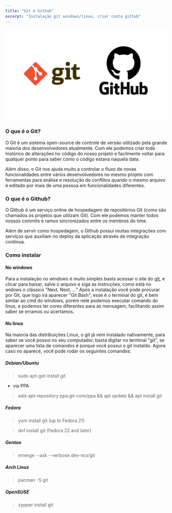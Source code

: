 ```yaml
---
title: "Git e Github"
excerpt: "Instalação git windows/linux, criar conta github"
---
```

![git](https://raw.githubusercontent.com/JSVale/jsvale/main/_posts/images/gitgithub.png)
### O que é o Git?

O Git é um sistema open-source de controle de versão utilizado pela grande maioria dos desenvolvedores atualmente. Com ele podemos criar todo histórico de alterações no código do nosso projeto e facilmente voltar para qualquer ponto para saber como o código estava naquela data.

Além disso, o Git nos ajuda muito a controlar o fluxo de novas funcionalidades entre vários desenvolvedores no mesmo projeto com ferramentas para análise e resolução de conflitos quando o mesmo arquivo é editado por mais de uma pessoa em funcionalidades diferentes.


### O que é o Github?

O Github é um serviço online de hospedagem de repositórios Git (como são chamados os projetos que utilizam Git). Com ele podemos manter todos nossos commits e ramos sincronizados entre os membros do time.

Além de servir como hospedagem, o Github possui muitas integrações com serviços que auxiliam no deploy da aplicação através de integração contínua.

### Como instalar

#### No windows

Para a instalação no windows é muito simples basta acessar o site do [git](https://git-scm.com/), e clicar para baixar, salve o arquivo e siga as instruções, como está no widows o clássico "Next, Next, ..."
Após a instalação você pode procurar por Git, que logo irá aparecer "Git Bash", esse é o terminal do git, é bem similar ao cmd do windows, porém nele podemos executar comando do linux, e podemos ter cores diferentes para as mensagem, facilitando assim saber se erramos ou acertamos.

#### No linux

Na maioria das distribuições Linux, o git já vem instalado nativamente, para saber se você possui no seu computador, basta digitar no terminal "git", se aparecer uma lista de comandos é porque você possui o git instaldo. Agora caso no aparece, você pode rodar os seguintes comandos:

##### Debian/Ubuntu
> sudo apt-get install git

- via PPA

> add-apt-repository ppa:git-core/ppa && apt update && apt install git

##### Fedora

> yum install git (up to Fedora 21)

> dnf install git (Fedora 22 and later)

##### Gentoo

> emerge --ask --verbose dev-vcs/git

##### Arch Linux

> pacman -S git

##### OpenSUSE

> zypper install git
